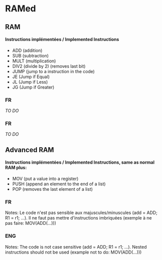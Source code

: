 # RAMed


## RAM

#### Instructions implémentées / Implemented Instructions
- ADD (addition)
- SUB (subtraction)
- MULT (multiplication)
- DIV2 (divide by 2) (removes last bit)
- JUMP (jump to a instruction in the code)
- JE (Jump if Equal)
- JL (Jump if Less)
- JG (Jump if Greater)

### FR
*TO DO*
### FR
*TO DO*

## Advanced RAM

#### Instructions implémentées / Implemented Instructions, same as normal RAM plus:
- MOV (put a value into a register)
- PUSH (append an element to the end of a list)
- POP (removes the last element of a list)

### FR

Notes:
Le code n'est pas sensible aux majuscules/minuscules (add = ADD; R1 = r1; ...).
Il ne faut pas mettre d'instructions imbriquées (exemple à ne pas faire: MOV(ADD(...)))

### ENG

Notes:
The code is not case sensitive (add = ADD; R1 = r1; ...).
Nested instructions should not be used (example not to do: MOV(ADD(...)))

